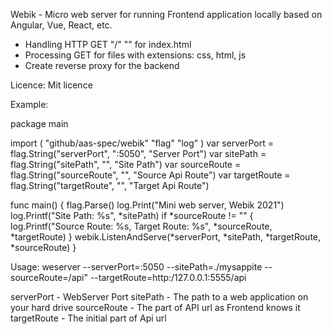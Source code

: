 Webik - Micro web server for running Frontend application locally based on Angular, Vue, React, etc.

- Handling HTTP GET "/" "" for index.html
- Processing GET for files with extensions: css, html, js
- Create reverse proxy for the backend

   
Licence: 
Mit licence


Example:


package main

import (
	"github/aas-spec/webik"
	"flag"
	"log"
)
var serverPort = flag.String("serverPort", ":5050", "Server Port")
var sitePath = flag.String("sitePath", "", "Site Path")
var sourceRoute = flag.String("sourceRoute", "", "Source Api Route")
var targetRoute = flag.String("targetRoute", "", "Target Api Route")


func main() {
	flag.Parse()
	log.Print("Mini web server, Webik 2021")
	log.Printf("Site Path: %s", *sitePath)
	if *sourceRoute != "" {
		log.Printf("Source Route: %s, Target Route: %s", *sourceRoute, *targetRoute)
	}
	webik.ListenAndServe(*serverPort, *sitePath, *targetRoute, *sourceRoute)
}
 
Usage:  weserver --serverPort=:5050 --sitePath=./mysappite  --sourceRoute=/api" --targetRoute=http:/127.0.0.1:5555/api

serverPort  -  WebServer Port
sitePath  -    The path to a web application on your hard drive
sourceRoute -  The part of API url as Frontend knows it
targetRoute -  The initial part of Api url